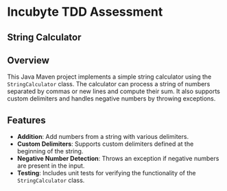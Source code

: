 # Incubyte TDD Assessment
## String Calculator

## Overview

This Java Maven project implements a simple string calculator using the `StringCalculator` class. The calculator can process a string of numbers separated by commas or new lines and compute their sum. It also supports custom delimiters and handles negative numbers by throwing exceptions.

## Features

- **Addition**: Add numbers from a string with various delimiters.
- **Custom Delimiters**: Supports custom delimiters defined at the beginning of the string.
- **Negative Number Detection**: Throws an exception if negative numbers are present in the input.
- **Testing**: Includes unit tests for verifying the functionality of the `StringCalculator` class.



